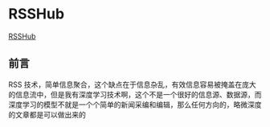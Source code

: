 # RSSHub

[RSSHub](https://rsshub.netlify.app/)

## 前言

RSS 技术，简单信息聚合，这个缺点在于信息杂乱，有效信息容易被掩盖在庞大的信息流中，但是我有深度学习技术啊，这个不是一个很好的信息源、数据源，而深度学习的模型不就是一个个简单的新闻采编和编辑，那么任何方向的，略微深度的文章都是可以做出来的
